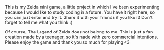 This is my Zelda mini game, a little project in which I've been experimenting because I would like to study coding in a future.
You have it right here, so you can just enter and try it. Share it with your friends if you like it! Don't forget to tell me what you think :)

Of course, The Legend of Zelda does not belong to me. This is just a fan creation made by a teenager, so it's made with zero commercial intentions.
Please enjoy the game and thank you so much for playing <3
